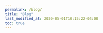 ```yaml
---
permalink: /blog/
title: "Blog"
last_modified_at: 2020-05-01T10:15:22-04:00
toc: true
---
```


